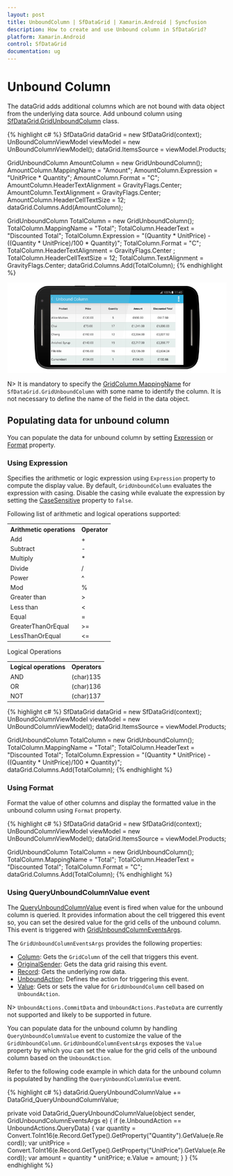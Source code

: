 ```yaml
---
layout: post
title: UnboundColumn | SfDataGrid | Xamarin.Android | Syncfusion
description: How to create and use Unbound column in SfDataGrid?
platform: Xamarin.Android
control: SfDataGrid
documentation: ug
---
```


# Unbound Column

The dataGrid adds additional columns which are not bound with data object from the underlying data source. Add unbound column using [SfDataGrid.GridUnboundColumn](http://help.syncfusion.com/cr/xamarin-android/Syncfusion.SfDataGrid.GridUnboundColumn.html) class.

{% highlight c# %}
SfDataGrid dataGrid = new SfDataGrid(context);
UnBoundColumnViewModel viewModel = new UnBoundColumnViewModel();
dataGrid.ItemsSource = viewModel.Products;

GridUnboundColumn AmountColumn = new GridUnboundColumn();
AmountColumn.MappingName = "Amount";
AmountColumn.Expression = "UnitPrice * Quantity";
AmountColumn.Format = "C";
AmountColumn.HeaderTextAlignment = GravityFlags.Center;
AmountColumn.TextAlignment = GravityFlags.Center;
AmountColumn.HeaderCellTextSize = 12;
dataGrid.Columns.Add(AmountColumn);

GridUnboundColumn TotalColumn = new GridUnboundColumn();
TotalColumn.MappingName = "Total";
TotalColumn.HeaderText = "Discounted Total";
TotalColumn.Expression = "(Quantity * UnitPrice) - ((Quantity * UnitPrice)/100 * Quantity)";
TotalColumn.Format = "C";
TotalColumn.HeaderTextAlignment = GravityFlags.Center ;
TotalColumn.HeaderCellTextSize = 12;
TotalColumn.TextAlignment = GravityFlags.Center;
dataGrid.Columns.Add(TotalColumn);
{% endhighlight %}

![](SfDataGrid_images/UnboundColumn.png)

N> It is mandatory to specify the [GridColumn.MappingName](https://help.syncfusion.com/cr/xamarin-android/Syncfusion.SfDataGrid.GridColumn.html#Syncfusion_SfDataGrid_GridColumn_MappingName) for `SfDataGrid.GridUnboundColumn` with some name to identify the column. It is not necessary to define the name of the field in the data object.

## Populating data for unbound column

You can populate the data for unbound column by setting [Expression](https://help.syncfusion.com/cr/xamarin-android/Syncfusion.SfDataGrid.GridUnboundColumn.html#Syncfusion_SfDataGrid_GridUnboundColumn_Expression) or [Format](https://help.syncfusion.com/cr/xamarin-android/Syncfusion.SfDataGrid.GridColumn.html#Syncfusion_SfDataGrid_GridColumn_Format) property.

### Using Expression

Specifies the arithmetic or logic expression using `Expression` property to compute the display value. By default, `GridUnboundColumn` evaluates the expression with casing. Disable the casing while evaluate the expression by setting the [CaseSensitive](https://help.syncfusion.com/cr/xamarin-android/Syncfusion.SfDataGrid.GridUnboundColumn.html#Syncfusion_SfDataGrid_GridUnboundColumn_CaseSensitive) property to `false`.

Following list of arithmetic and logical operations supported:

<table>
<tr>
<th>
Arithmetic operations
</th>
<th>
Operator
</th>
</tr>
<tr>
<td>
Add
</td>
<td>
+
</td>
</tr>
<tr>
<td>
Subtract
</td>
<td>
-
</td>
</tr>
<tr>
<td>
Multiply
</td>
<td>
*
</td>
</tr>
<tr>
<td>
Divide
</td>
<td>
/
</td>
</tr>
<tr>
<td>
Power
</td>
<td>
^
</td>
</tr>
<tr>
<td>
Mod
</td>
<td>
%
</td>
</tr>
<tr>
<td>
Greater than
</td>
<td>
>
</td>
</tr>
<tr>
<td>
Less than
</td>
<td>
<
</td>
</tr>
<tr>
<td>
Equal
</td>
<td>
=
</td>
</tr>
<tr>
<td>
GreaterThanOrEqual
</td>
<td>
>=
</td>
</tr>
<tr>
<td>
LessThanOrEqual
</td>
<td>
<=
</td>
</tr>
</table>

Logical Operations

<table>
<tr>
<th>
Logical operations
</th>
<th>
Operators
</th>
</tr>
<tr>
<td>
AND
</td>
<td>
(char)135
</td>
</tr>
<tr>
<td>
OR
</td>
<td>
(char)136
</td>
</tr>
<tr>
<td>
NOT
</td>
<td>
(char)137
</td>
</tr>
</table>


{% highlight c# %}
SfDataGrid dataGrid = new SfDataGrid(context);
UnBoundColumnViewModel viewModel = new UnBoundColumnViewModel();
dataGrid.ItemsSource = viewModel.Products;

GridUnboundColumn TotalColumn = new GridUnboundColumn();
TotalColumn.MappingName = "Total";
TotalColumn.HeaderText = "Discounted Total";
TotalColumn.Expression = "(Quantity * UnitPrice) - ((Quantity * UnitPrice)/100 * Quantity)";
dataGrid.Columns.Add(TotalColumn);
{% endhighlight %}

### Using Format

Format the value of other columns and display the formatted value in the unbound column using `Format` property.

{% highlight c# %}
SfDataGrid dataGrid = new SfDataGrid(context);
UnBoundColumnViewModel viewModel = new UnBoundColumnViewModel();
dataGrid.ItemsSource = viewModel.Products;

GridUnboundColumn TotalColumn = new GridUnboundColumn();
TotalColumn.MappingName = "Total";
TotalColumn.HeaderText = "Discounted Total";
TotalColumn.Format = "C";
dataGrid.Columns.Add(TotalColumn);
{% endhighlight %}

### Using QueryUnboundColumnValue event

The [QueryUnboundColumnValue](https://help.syncfusion.com/cr/xamarin-android/Syncfusion.SfDataGrid.SfDataGrid.html) event is fired when value for the unbound column is queried. It provides information about the cell triggered this event so, you can set the desired value for the grid cells of the unbound column. This event is triggered with [GridUnboundColumnEventsArgs](https://help.syncfusion.com/cr/xamarin-android/Syncfusion.SfDataGrid.GridUnboundColumnEventsArgs.html).

The `GridUnboundColumnEventsArgs` provides the following properties:

* [Column](https://help.syncfusion.com/cr/xamarin-android/Syncfusion.SfDataGrid.GridUnboundColumnEventsArgs.html#Syncfusion_SfDataGrid_GridUnboundColumnEventsArgs_Column): Gets the `GridColumn` of the cell that triggers this event.  
* [OriginalSender](https://help.syncfusion.com/cr/xamarin-android/Syncfusion.SfDataGrid.GridEventArgs.html#Syncfusion_SfDataGrid_GridEventArgs_OriginalSender): Gets the data grid raising this event.
* [Record](https://help.syncfusion.com/cr/xamarin-android/Syncfusion.SfDataGrid.GridUnboundColumnEventsArgs.html#Syncfusion_SfDataGrid_GridUnboundColumnEventsArgs_Record): Gets the underlying row data. 
* [UnboundAction](https://help.syncfusion.com/cr/xamarin-android/Syncfusion.SfDataGrid.GridUnboundColumnEventsArgs.html#Syncfusion_SfDataGrid_GridUnboundColumnEventsArgs_UnboundAction): Defines the action for triggering this event.
* [Value](https://help.syncfusion.com/cr/xamarin-android/Syncfusion.SfDataGrid.GridUnboundColumnEventsArgs.html#Syncfusion_SfDataGrid_GridUnboundColumnEventsArgs_Value): Gets or sets the value for `GridUnboundColumn` cell based on `UnboundAction`.

N> `UnboundActions.CommitData` and `UnboundActions.PasteData` are currently not supported and likely to be supported in future.    

You can populate data for the unbound column by handling `QueryUnboundColumnValue` event to customize the value of the `GridUnboundColumn`. `GridUnboundColumnEventsArgs` exposes the `Value` property by which you can set the value for the grid cells of the unbound column based on the `UnboundAction`.

Refer to the following code example in which data for the unbound column is populated by handling the `QueryUnboundColumnValue` event.

{% highlight c# %}
dataGrid.QueryUnboundColumnValue += DataGrid_QueryUnboundColumnValue;

private void DataGrid_QueryUnboundColumnValue(object sender, GridUnboundColumnEventsArgs e)
{
    if (e.UnboundAction == UnboundActions.QueryData)
    {
        var quantity = Convert.ToInt16(e.Record.GetType().GetProperty("Quantity").GetValue(e.Record));
        var unitPrice = Convert.ToInt16(e.Record.GetType().GetProperty("UnitPrice").GetValue(e.Record));
        var amount = quantity * unitPrice;
        e.Value = amount;
    }
}
{% endhighlight %}

